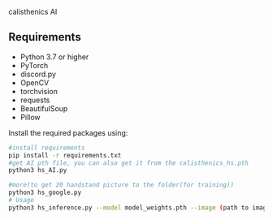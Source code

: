 calisthenics AI
## Requirements
- Python 3.7 or higher
- PyTorch
- discord.py
- OpenCV
- torchvision
- requests
- BeautifulSoup
- Pillow

Install the required packages using:
```bash
#install requirements
pip install -r requirements.txt
#get AI pth file, you can also get it from the calisthenics_hs.pth
python3 hs_AI.py

#more(to get 20 handstand picture to the folder(for training))
python3 hs_google.py
# Usage
python3 hs_inference.py --model model_weights.pth --image (path to image)
